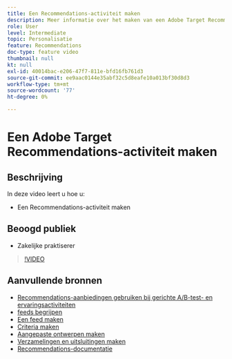 ```yaml
---
title: Een Recommendations-activiteit maken
description: Meer informatie over het maken van een Adobe Target Recommendations-activiteit
role: User
level: Intermediate
topic: Personalisatie
feature: Recommendations
doc-type: feature video
thumbnail: null
kt: null
exl-id: 40014bac-e206-47f7-811e-bfd16fb761d3
source-git-commit: ee9aac0144e35abf32c5d8eafe10a013bf30d8d3
workflow-type: tm+mt
source-wordcount: '77'
ht-degree: 0%

---
```


# Een Adobe Target Recommendations-activiteit maken

## Beschrijving

In deze video leert u hoe u:

* Een Recommendations-activiteit maken

## Beoogd publiek

* Zakelijke praktiserer

>[!VIDEO](https://video.tv.adobe.com/v/27688?quality=12)

## Aanvullende bronnen

* [Recommendations-aanbiedingen gebruiken bij gerichte A/B-test- en ervaringsactiviteiten](use-recommendations-offers.md)
* [feeds begrijpen](understanding-feeds.md)
* [Een feed maken](create-a-feed.md)
* [Criteria maken](create-criteria.md)
* [Aangepaste ontwerpen maken](create-custom-designs.md)
* [Verzamelingen en uitsluitingen maken](create-collections-and-exclusions.md)
* [Recommendations-documentatie](https://docs.adobe.com/content/help/en/target/using/recommendations/recommendations.html)
